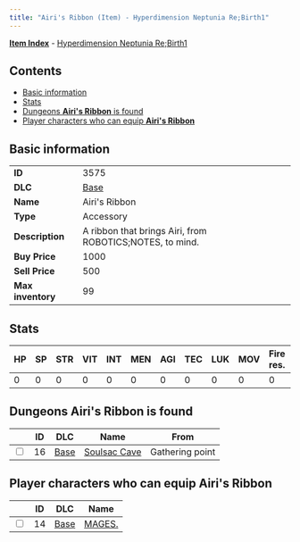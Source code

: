 ```yaml
---
title: "Airi's Ribbon (Item) - Hyperdimension Neptunia Re;Birth1"
---
```


[**Item Index**](/neptunia/rb1/item/index.html) - [Hyperdimension Neptunia Re;Birth1](/neptunia/rb1)

## Contents

- [Basic information](#basic-information)
- [Stats](#stats)
- [Dungeons **Airi's Ribbon** is found](#dungeons-airis-ribbon-is-found)
- [Player characters who can equip **Airi's Ribbon**](#player-characters-who-can-equip-airis-ribbon)

## Basic information

|   |   |
| -- | -- |
| **ID** | 3575 |
| **DLC** | [Base](/neptunia/rb1/dlc/1-base.html) |
| **Name** | Airi's Ribbon |
| **Type** | Accessory |
| **Description** | A ribbon that brings Airi, from ROBOTICS;NOTES, to mind. |
| **Buy Price** | 1000 |
| **Sell Price** | 500 |
| **Max inventory** | 99 |


## Stats

| HP | SP | STR | VIT | INT | MEN | AGI | TEC | LUK | MOV | Fire res. | Ice res. | Wind res. | Lightning res. |
| -- | -- | --- | --- | --- | --- | --- | --- | --- | --- | --------- | -------- | --------- | -------------- |
| 0 | 0 | 0 | 0 | 0 | 0 | 0 | 0 | 0 | 0 | 0 | 10 | 0 | 0 |


## Dungeons **Airi's Ribbon** is found

|    | ID | DLC | Name | From |
| -- | -- | --- | ---- | ---- |
| <input type="checkbox" id="rb1-dungeon-1-16" class="trackbox" /> | 16 | [Base](/neptunia/rb1/dlc/1-base.html) | [Soulsac Cave](/neptunia/rb1/dungeon/1-16-soulsac-cave.html) | Gathering point |


## Player characters who can equip **Airi's Ribbon**

|    | ID | DLC | Name |
| -- | -- | --- | ---- |
| <input type="checkbox" id="rb1-player-1-14" class="trackbox" /> | 14 | [Base](/neptunia/rb1/dlc/1-base.html) | [MAGES.](/neptunia/rb1/player/1-14-mages.html) |
